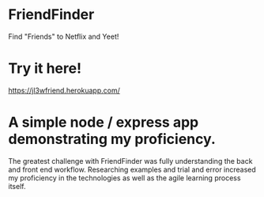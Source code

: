 # FriendFinder
Find "Friends" to Netflix and Yeet!

# Try it here!
https://jl3wfriend.herokuapp.com/

# A simple node / express app demonstrating my proficiency.

The greatest challenge with FriendFinder was fully understanding the back and front end workflow. Researching examples and trial and error increased my proficiency in the technologies as well as the agile learning process itself.
